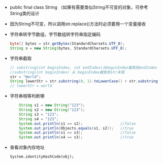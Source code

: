 - public final class String （如果有需要类似String不可变的对象，可参考String类的设计

- 因为String  不可变，所以调用str.replace\(\)方法时必须要用一个变量接收

- 字符串转字节数组，字节数组转字符串指定编码
    ```java
    byte[] bytes = str.getBytes(StandardCharsets.UTF_8);
    String s = new String(bytes, StandardCharsets.UTF_8);
    ```

- 字符串截取
    ```java
    // substring(int beginIndex, int endIndex)从beginIndex截取到endIndex，不包含endIndex
    //substring(int beginIndex) 从 beginIndex截取到str末尾
    str = "World";
    String lowerStr = str.substring(0, 1).toLowerCase() + str.substring(1);
    // lowerStr = world
    ```
- 字符串相等判断哪
    ```java
        String s1 = new String("123");
        String s2 = new String("123");
        String s3 = "123";
        String s4 = "123";
        System.out.println(s1 == s2);                 //false
        System.out.println(Objects.equals(s1, s2));   //true
        System.out.println(s1 == s3);                 //false
        System.out.println(s4 == s3);                 //true
    ```    
- 查看对象内存地址
    ```
    System.identityHashCode(obj);
    ```
    



